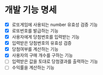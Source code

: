 # 개발 기능 명세

- [x] 로또게임에 사용되는 number 유효성 검증 기능
- [x] 로또번호를 발급하는 기능
- [x] 사용자에게 당첨번호를 입력받는 기능
- [x] 입력받은 당첨번호의 유효성 검증
- [x] 당첨여부를 계산하는 기능
- [x] 사용자의 구매 개수를 구하는 기능
- [ ] 입력받은 값을 토대로 당첨결과를 출력하는 기능
- [ ] 수익률을 계산하는 기능
